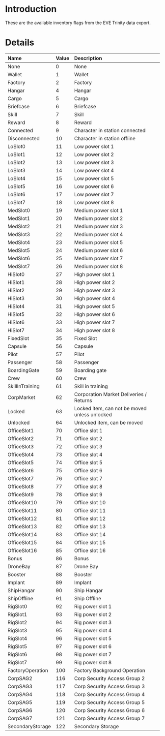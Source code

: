 # Introduction #

These are the available inventory flags from the EVE Trinity data export.


# Details #
| **Name** | **Value** | **Description** |
|:---------|:----------|:----------------|
| None | 0 | None |
| Wallet | 1 | Wallet |
| Factory | 2 | Factory |
| Hangar | 4 | Hangar |
| Cargo | 5 | Cargo |
| Briefcase | 6 | Briefcase |
| Skill | 7 | Skill |
| Reward | 8 | Reward |
| Connected | 9 | Character in station connected |
| Disconnected | 10 | Character in station offline |
| LoSlot0 | 11 | Low power slot 1 |
| LoSlot1 | 12 | Low power slot 2 |
| LoSlot2 | 13 | Low power slot 3 |
| LoSlot3 | 14 | Low power slot 4 |
| LoSlot4 | 15 | Low power slot 5 |
| LoSlot5 | 16 | Low power slot 6 |
| LoSlot6 | 17 | Low power slot 7 |
| LoSlot7 | 18 | Low power slot 8 |
| MedSlot0 | 19 | Medium power slot 1 |
| MedSlot1 | 20 | Medium power slot 2 |
| MedSlot2 | 21 | Medium power slot 3 |
| MedSlot3 | 22 | Medium power slot 4 |
| MedSlot4 | 23 | Medium power slot 5 |
| MedSlot5 | 24 | Medium power slot 6 |
| MedSlot6 | 25 | Medium power slot 7 |
| MedSlot7 | 26 | Medium power slot 8 |
| HiSlot0 | 27 | High power slot 1 |
| HiSlot1 | 28 | High power slot 2 |
| HiSlot2 | 29 | High power slot 3 |
| HiSlot3 | 30 | High power slot 4 |
| HiSlot4 | 31 | High power slot 5 |
| HiSlot5 | 32 | High power slot 6 |
| HiSlot6 | 33 | High power slot 7 |
| HiSlot7 | 34 | High power slot 8 |
| FixedSlot | 35 | Fixed Slot |
| Capsule | 56 | Capsule |
| Pilot | 57 | Pilot |
| Passenger | 58 | Passenger |
| BoardingGate | 59 | Boarding gate |
| Crew | 60 | Crew |
| SkillInTraining | 61 | Skill in training |
| CorpMarket | 62 | Corporation Market Deliveries / Returns |
| Locked | 63 | Locked item, can not be moved unless unlocked |
| Unlocked | 64 | Unlocked item, can be moved |
| OfficeSlot1 | 70 | Office slot 1 |
| OfficeSlot2 | 71 | Office slot 2 |
| OfficeSlot3 | 72 | Office slot 3 |
| OfficeSlot4 | 73 | Office slot 4 |
| OfficeSlot5 | 74 | Office slot 5 |
| OfficeSlot6 | 75 | Office slot 6 |
| OfficeSlot7 | 76 | Office slot 7 |
| OfficeSlot8 | 77 | Office slot 8 |
| OfficeSlot9 | 78 | Office slot 9 |
| OfficeSlot10 | 79 | Office slot 10 |
| OfficeSlot11 | 80 | Office slot 11 |
| OfficeSlot12 | 81 | Office slot 12 |
| OfficeSlot13 | 82 | Office slot 13 |
| OfficeSlot14 | 83 | Office slot 14 |
| OfficeSlot15 | 84 | Office slot 15 |
| OfficeSlot16 | 85 | Office slot 16 |
| Bonus | 86 | Bonus |
| DroneBay | 87 | Drone Bay |
| Booster | 88 | Booster |
| Implant | 89 | Implant |
| ShipHangar | 90 | Ship Hangar |
| ShipOffline | 91 | Ship Offline |
| RigSlot0 | 92 | Rig power slot 1 |
| RigSlot1 | 93 | Rig power slot 2 |
| RigSlot2 | 94 | Rig power slot 3 |
| RigSlot3 | 95 | Rig power slot 4 |
| RigSlot4 | 96 | Rig power slot 5 |
| RigSlot5 | 97 | Rig power slot 6 |
| RigSlot6 | 98 | Rig power slot 7 |
| RigSlot7 | 99 | Rig power slot 8 |
| FactoryOperation | 100 | Factory Background Operation |
| CorpSAG2 | 116 | Corp Security Access Group 2 |
| CorpSAG3 | 117 | Corp Security Access Group 3 |
| CorpSAG4 | 118 | Corp Security Access Group 4 |
| CorpSAG5 | 119 | Corp Security Access Group 5 |
| CorpSAG6 | 120 | Corp Security Access Group 6 |
| CorpSAG7 | 121 | Corp Security Access Group 7 |
| SecondaryStorage | 122 | Secondary Storage |